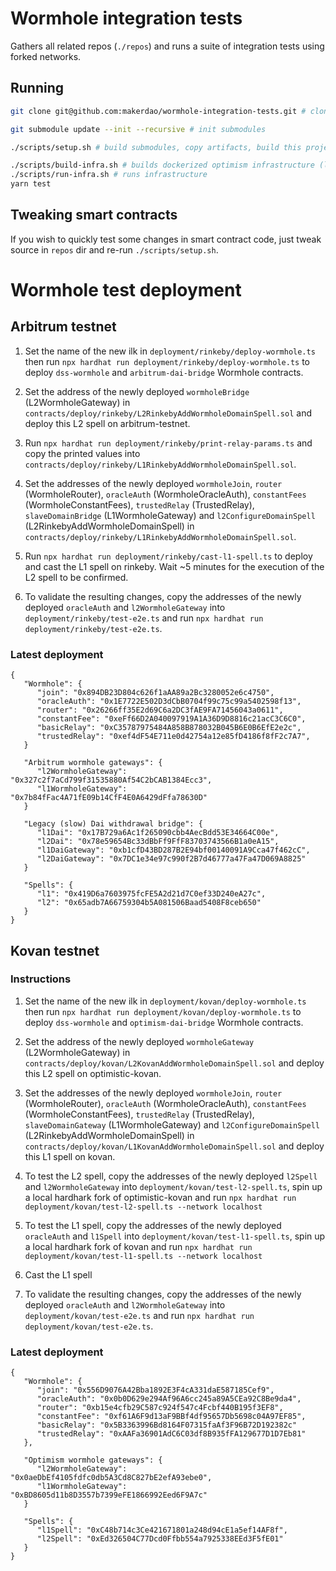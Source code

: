 # Wormhole integration tests

Gathers all related repos (`./repos`) and runs a suite of integration tests using forked networks.

## Running

```sh
git clone git@github.com:makerdao/wormhole-integration-tests.git # clone this repo

git submodule update --init --recursive # init submodules

./scripts/setup.sh # build submodules, copy artifacts, build this project

./scripts/build-infra.sh # builds dockerized optimism infrastructure (l1+l2)
./scripts/run-infra.sh # runs infrastructure
yarn test
```

## Tweaking smart contracts

If you wish to quickly test some changes in smart contract code, just tweak source in `repos` dir and re-run
`./scripts/setup.sh`.

# Wormhole test deployment

## Arbitrum testnet

1. Set the name of the new ilk in `deployment/rinkeby/deploy-wormhole.ts` then run
   `npx hardhat run deployment/rinkeby/deploy-wormhole.ts` to deploy `dss-wormhole` and `arbitrum-dai-bridge` Wormhole
   contracts.

2. Set the address of the newly deployed `wormholeBridge` (L2WormholeGateway) in
   `contracts/deploy/rinkeby/L2RinkebyAddWormholeDomainSpell.sol` and deploy this L2 spell on arbitrum-testnet.

3. Run `npx hardhat run deployment/rinkeby/print-relay-params.ts` and copy the printed values into
   `contracts/deploy/rinkeby/L1RinkebyAddWormholeDomainSpell.sol`.

4. Set the addresses of the newly deployed `wormholeJoin`, `router` (WormholeRouter), `oracleAuth` (WormholeOracleAuth),
   `constantFees` (WormholeConstantFees), `trustedRelay` (TrustedRelay), `slaveDomainBridge` (L1WormholeGateway) and
   `l2ConfigureDomainSpell` (L2RinkebyAddWormholeDomainSpell) in
   `contracts/deploy/rinkeby/L1RinkebyAddWormholeDomainSpell.sol`.

5. Run `npx hardhat run deployment/rinkeby/cast-l1-spell.ts` to deploy and cast the L1 spell on rinkeby. Wait ~5 minutes
   for the execution of the L2 spell to be confirmed.

6. To validate the resulting changes, copy the addresses of the newly deployed `oracleAuth` and `l2WormholeGateway` into
   `deployment/rinkeby/test-e2e.ts` and run `npx hardhat run deployment/rinkeby/test-e2e.ts`.

### Latest deployment

```
{
   "Wormhole": {
      "join": "0x894DB23D804c626f1aAA89a2Bc3280052e6c4750",
      "oracleAuth": "0x1E7722E502D3dCbB0704f99c75c99a5402598f13",
      "router": "0x26266ff35E2d69C6a2DC3fAE9FA71456043a0611",
      "constantFee": "0xeFf66D2A040097919A1A36D9D8816c21acC3C6C0",
      "basicRelay": "0xC35787975484A858B878032B045B6E0B6EfE2e2c",
      "trustedRelay": "0xef4dF54E711e0d42754a12e85fD4186f8fF2c7A7",
   }

   "Arbitrum wormhole gateways": {
      "l2WormholeGateway": "0x327c2f7aCd799f31535880Af54C2bCAB1384Ecc3",
      "l1WormholeGateway": "0x7b84fFac4A71fE09b14CfF4E0A6429dFfa78630D"
   }

   "Legacy (slow) Dai withdrawal bridge": {
      "l1Dai": "0x17B729a6Ac1f265090cbb4AecBdd53E34664C00e",
      "l2Dai": "0x78e59654Bc33dBbFf9FfF83703743566B1a0eA15",
      "l1DaiGateway": "0xb1cfD43BD287B2E94bf00140091A9Cca47f462cC",
      "l2DaiGateway": "0x7DC1e34e97c990f2B7d46777a47Fa47D069A8825"
   }

   "Spells": {
      "l1": "0x419D6a7603975fcFE5A2d21d7C0ef33D240eA27c",
      "l2": "0x65adb7A66759304b5A081506Baad5408F8ceb650"
   }
}
```

## Kovan testnet

### Instructions

1. Set the name of the new ilk in `deployment/kovan/deploy-wormhole.ts` then run
   `npx hardhat run deployment/kovan/deploy-wormhole.ts` to deploy `dss-wormhole` and `optimism-dai-bridge` Wormhole
   contracts.

2. Set the address of the newly deployed `wormholeGateway` (L2WormholeGateway) in
   `contracts/deploy/kovan/L2KovanAddWormholeDomainSpell.sol` and deploy this L2 spell on optimistic-kovan.

3. Set the addresses of the newly deployed `wormholeJoin`, `router` (WormholeRouter), `oracleAuth` (WormholeOracleAuth),
   `constantFees` (WormholeConstantFees), `trustedRelay` (TrustedRelay), `slaveDomainGateway` (L1WormholeGateway) and
   `l2ConfigureDomainSpell` (L2RinkebyAddWormholeDomainSpell) in
   `contracts/deploy/kovan/L1KovanAddWormholeDomainSpell.sol` and deploy this L1 spell on kovan.

4. To test the L2 spell, copy the addresses of the newly deployed `l2Spell` and `l2WormholeGateway` into
   `deployment/kovan/test-l2-spell.ts`, spin up a local hardhark fork of optimistic-kovan and run
   `npx hardhat run deployment/kovan/test-l2-spell.ts --network localhost`

5. To test the L1 spell, copy the addresses of the newly deployed `oracleAuth` and `l1Spell` into
   `deployment/kovan/test-l1-spell.ts`, spin up a local hardhark fork of kovan and run
   `npx hardhat run deployment/kovan/test-l1-spell.ts --network localhost`

6. Cast the L1 spell

7. To validate the resulting changes, copy the addresses of the newly deployed `oracleAuth` and `l2WormholeGateway` into
   `deployment/kovan/test-e2e.ts` and run `npx hardhat run deployment/kovan/test-e2e.ts`.

### Latest deployment

```
{
   "Wormhole": {
      "join": "0x556D9076A42Bba1892E3F4cA331daE587185Cef9",
      "oracleAuth": "0x0b0D629e294Af96A6cc245a89A5CEa92C8Be9da4",
      "router": "0xb15e4cfb29C587c924f547c4Fcbf440B195f3EF8",
      "constantFee": "0xf61A6F9d13aF9BBf4df95657Db5698c04A97EF85",
      "basicRelay": "0x5B3363996Bd8164F07315faAf3F96B72D192382c"
      "trustedRelay": "0xAAFa36901AdC6C03df8B935fFA129677D1D7Eb81"
   },

   "Optimism wormhole gateways": {
      "l2WormholeGateway": "0x0aeDbEf4105fdfc0db5A3Cd8C827bE2efA93ebe0",
      "l1WormholeGateway": "0xBD8605d11b8D3557b7399eFE1866992Eed6F9A7c"
   }

   "Spells": {
      "l1Spell": "0xC48b714c3Ce421671801a248d94cE1a5ef14AF8f",
      "l2Spell": "0xEd326504C77Dcd0Ffbb554a7925338EEd3F5fE01"
   }
}
```
